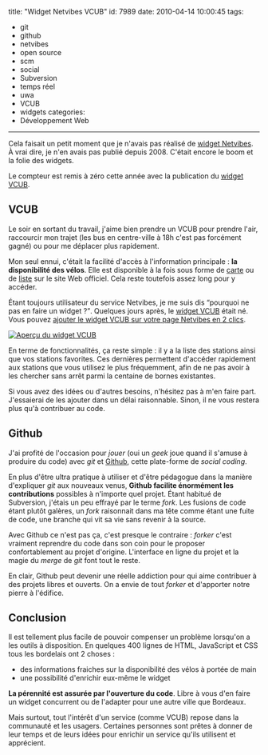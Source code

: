 title: "Widget Netvibes VCUB"
id: 7989
date: 2010-04-14 10:00:45
tags:
- git
- github
- netvibes
- open source
- scm
- social
- Subversion
- temps réel
- uwa
- VCUB
- widgets
categories:
- Développement Web
---

Cela faisait un petit moment que je n'avais pas réalisé de [widget Netvibes](https://oncletom.io/code/netvibes/). À vrai dire, je n'en avais pas publié depuis 2008\. C'était encore le boom et la folie des widgets.

Le compteur est remis à zéro cette année avec la publication du [widget VCUB](https://oncletom.io/code/netvibes/vcub/).

<!--more-->

## VCUB

Le soir en sortant du travail, j'aime bien prendre un VCUB pour prendre l'air, raccourcir mon trajet (les bus en centre-ville à 18h c'est pas forcément gagné) ou pour me déplacer plus rapidement.

Mon seul ennui, c'était la facilité d'accès à l'information principale : **la disponibilité des vélos**. Elle est disponible à la fois sous forme de [carte](http://www.vcub.fr/stations/plan) ou de [liste](http://www.vcub.fr/stations/liste) sur le site Web officiel. Cela reste toutefois assez long pour y accéder.

Étant toujours utilisateur du service Netvibes, je me suis dis <q>pourquoi ne pas en faire un widget ?</q>.
Quelques jours après, le [widget VCUB](https://oncletom.io/code/netvibes/) était né. Vous pouvez [ajouter le widget VCUB sur votre page Netvibes en 2 clics](http://eco.netvibes.com/subscribe/378209).

[![Aperçu du widget VCUB](/images/2010/04/uwa-vcub-200x300.png "Aperçu du widget VCUB")](/images/2010/04/uwa-vcub.png)

En terme de fonctionnalités, ça reste simple : il y a la liste des stations ainsi que vos stations favorites. Ces dernières permettent d'accéder rapidement aux stations que vous utilisez le plus fréquemment, afin de ne pas avoir à les chercher sans arrêt parmi la centaine de bornes existantes.

Si vous avez des idées ou d'autres besoins, n'hésitez pas à m'en faire part. J'essaierai de les ajouter dans un délai raisonnable.
Sinon, il ne vous restera plus qu'à contribuer au code.

## Github

J'ai profité de l'occasion pour _jouer_ (oui un _geek_ joue quand il s'amuse à produire du code) avec _git_ et [Github](http://github.com), cette plate-forme de _social coding_.

En plus d'être ultra pratique à utiliser et d'être pédagogue dans la manière d'expliquer _git_ aux nouveaux venus, **Github facilite énormément les contributions** possibles à n'importe quel projet. Étant habitué de Subversion, j'étais un peu effrayé par le terme _fork_. Les fusions de code étant plutôt galères, un _fork_ raisonnait dans ma tête comme étant une fuite de code, une branche qui vit sa vie sans revenir à la source.

Avec Github ce n'est pas ça, c'est presque le contraire : _forker_ c'est vraiment reprendre du code dans son coin pour le proposer confortablement au projet d'origine. L'interface en ligne du projet et la magie du _merge_ de _git_ font tout le reste.

En clair, Github peut devenir une réelle addiction pour qui aime contribuer à des projets libres et ouverts. On a envie de tout _forker_ et d'apporter notre pierre à l'édifice.

## Conclusion

Il est tellement plus facile de pouvoir compenser un problème lorsqu'on a les outils à disposition. En quelques 400 lignes de HTML, JavaScript et CSS tous les bordelais ont 2 choses :

*   des informations fraiches sur la disponibilité des vélos à portée de main
*   une possibilité d'enrichir eux-même le widget

**La pérennité est assurée par l'ouverture du code**. Libre à vous d'en faire un widget concurrent ou de l'adapter pour une autre ville que Bordeaux.

Mais surtout, tout l'intérêt d'un service (comme VCUB) repose dans la communauté et les usagers. Certaines personnes sont prêtes à donner de leur temps et de leurs idées pour enrichir un service qu'ils utilisent et apprécient.